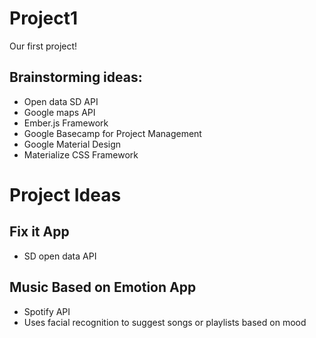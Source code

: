 # Project1
Our first project!


## Brainstorming ideas: 

- Open data SD API
- Google maps API
- Ember.js Framework
- Google Basecamp for Project Management
- Google Material Design 
- Materialize CSS Framework


# Project Ideas

## Fix it App
- SD open data API


## Music Based on Emotion App
- Spotify API
- Uses facial recognition to suggest songs or playlists based on mood
